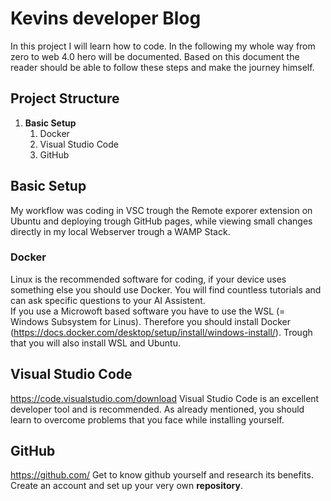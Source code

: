 # Kevins developer Blog

In this project I will learn how to code. In the following my whole way from zero to web 4.0 hero will be documented. Based on this document the reader should be able to follow these steps and make the journey himself. 

## Project Structure

1. **Basic Setup**
   1. Docker  
   2. Visual Studio Code  
   3. GitHub  

## Basic Setup
My workflow was coding in VSC trough the Remote exporer extension on Ubuntu and deploying trough GitHub pages, while viewing small changes directly in my local Webserver trough a WAMP Stack.
### Docker

Linux is the recommended software for coding, if your device uses something else you should use Docker. You will find countless tutorials and can ask specific questions to your AI Assistent.  
<leer>
<leer>
If you use a Microwoft based software you have to use the WSL (= Windows Subsystem for Linus). Therefore you should install Docker (https://docs.docker.com/desktop/setup/install/windows-install/). Trough that you will also install WSL and Ubuntu.  

## Visual Studio Code
https://code.visualstudio.com/download 
Visual Studio Code is an excellent developer tool and is recommended. As already mentioned, you should learn to overcome problems that you face while installing yourself.  



## GitHub
https://github.com/
Get to know github yourself and research its benefits. Create an account and set up your very own **repository**. 
